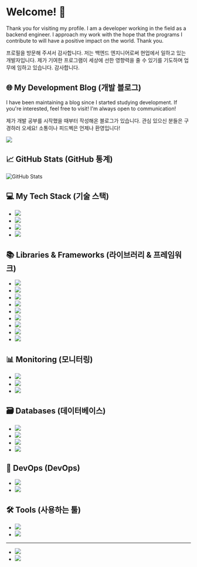# Welcome! 👋

Thank you for visiting my profile. I am a developer working in the field as a backend engineer. I approach my work with the hope that the programs I contribute to will have a positive impact on the world. Thank you.

프로필을 방문해 주셔서 감사합니다. 저는 백엔드 엔지니어로써 현업에서 일하고 있는 개발자입니다. 제가 기여한 프로그램이 세상에 선한 영향력을 줄 수 있기를 기도하며 업무에 임하고 있습니다. 감사합니다.

## 🌐 My Development Blog (개발 블로그)

I have been maintaining a blog since I started studying development. If you're interested, feel free to visit! I'm always open to communication!

제가 개발 공부를 시작했을 때부터 작성해온 블로그가 있습니다. 관심 있으신 분들은 구경하러 오세요!
소통이나 피드벡은 언제나 환영입니다!

<a href="https://25gstory.tistory.com/"><img src="https://img.shields.io/badge/Dev_blog-red?style=flat-square&logo=tistory&logoColor=yellow&link=https://25gstory.tistory.com/"/></a>

## 📈 GitHub Stats (GitHub 통계)

![GitHub Stats](https://github-readme-stats.vercel.app/api?username=fj2008&show_icons=true&theme=radical&count_private=true)

## 💻 My Tech Stack (기술 스택)

- <img src="https://img.shields.io/badge/Java-007396?style=flat-square&logo=java&logoColor=white"/>
- <img src="https://img.shields.io/badge/Python-3766AB?style=flat-square&logo=Python&logoColor=white"/>
- <img src="https://img.shields.io/badge/JavaScript-F7DF1E?style=flat-square&logo=javascript&logoColor=black"/>
- <img src="https://img.shields.io/badge/TypeScript-3178C6?style=flat-square&logo=typescript&logoColor=white"/>

## 📚 Libraries & Frameworks (라이브러리 & 프레임워크)

- <img src="https://img.shields.io/badge/Spring_Boot-6DB33F?style=flat-square&logo=spring-boot&logoColor=white"/>
- <img src="https://img.shields.io/badge/Spring-6DB33F?style=flat-square&logo=spring&logoColor=white"/>
- <img src="https://img.shields.io/badge/FastAPI-009688?style=flat-square&logo=fastapi&logoColor=white"/>
- <img src="https://img.shields.io/badge/NestJS-E0234E?style=flat-square&logo=nestjs&logoColor=white"/>
- <img src="https://img.shields.io/badge/JPA-007396?style=flat-square&logo=java&logoColor=white"/>
- <img src="https://img.shields.io/badge/MyBatis-FF0000?style=flat-square&logo=mybatis&logoColor=white"/>
- <img src="https://img.shields.io/badge/SQLAlchemy-CC2927?style=flat-square&logo=sqlalchemy&logoColor=white"/>
- <img src="https://img.shields.io/badge/TypeORM-3178C6?style=flat-square&logo=typescript&logoColor=white"/>
- <img src="https://img.shields.io/badge/Sequelize-52B0E7?style=flat-square&logo=sequelize&logoColor=white"/>

## 📊 Monitoring (모니터링)

- <img src="https://img.shields.io/badge/Prometheus-E6522C?style=flat-square&logo=prometheus&logoColor=white"/>
- <img src="https://img.shields.io/badge/Grafana-F46800?style=flat-square&logo=grafana&logoColor=white"/>
- <img src="https://img.shields.io/badge/Fluentd-0E83C8?style=flat-square&logo=fluentd&logoColor=white"/>

## 🗃️ Databases (데이터베이스)

- <img src="https://img.shields.io/badge/Elasticsearch-005571?style=flat-square&logo=elasticsearch&logoColor=white"/>
- <img src="https://img.shields.io/badge/MySQL-4479A1?style=flat-square&logo=mysql&logoColor=white"/>
- <img src="https://img.shields.io/badge/Redis-DC382D?style=flat-square&logo=redis&logoColor=white"/>
- <img src="https://img.shields.io/badge/MongoDB-47A248?style=flat-square&logo=mongodb&logoColor=white"/>

## 🚀 DevOps (DevOps)

- <img src="https://img.shields.io/badge/Docker-2496ED?style=flat-square&logo=docker&logoColor=white"/>
- <img src="https://img.shields.io/badge/AWS-232F3E?style=flat-square&logo=amazon-aws&logoColor=white"/>

## 🛠️ Tools (사용하는 툴)

- <img src="https://img.shields.io/badge/IntelliJ-000000?style=flat-square&logo=intellij-idea&logoColor=white"/>
- <img src="https://img.shields.io/badge/VSCode-007ACC?style=flat-square&logo=visual-studio-code&logoColor=white"/>

---

- <a href="https://shields.io/"><img src="https://img.shields.io/badge/Shields.io-black?style=flat-square&logo=shields-dot-io&logoColor=white"/></a>
- <a href="https://simpleicons.org/"><img src="https://img.shields.io/badge/Simple_Icons-black?style=flat-square&logo=simple-icons&logoColor=white"/></a>
